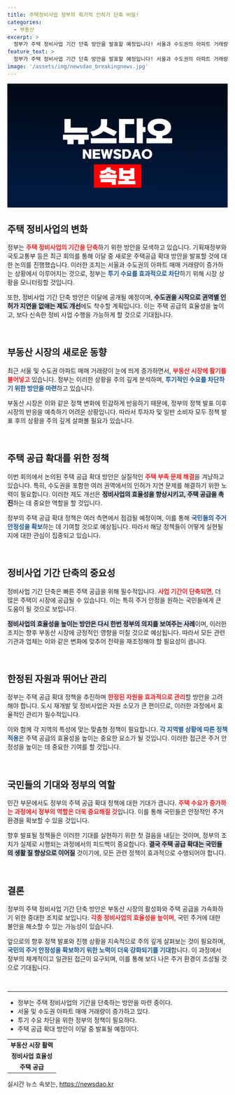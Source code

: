 ```yaml
---
title: 주택정비사업 정부의 획기적 인허가 단축 비밀!
categories:
  - 부동산
excerpt: >
  정부가 주택 정비사업 기간 단축 방안을 발표할 예정입니다! 서울과 수도권의 아파트 거래량 증가에 따른 시장 점검 중, 투기 수요 차단에도 만전을 기할 방침입니다.
feature_text: >
  정부가 주택 정비사업 기간 단축 방안을 발표할 예정입니다! 서울과 수도권의 아파트 거래량 증가에 따른 시장 점검 중, 투기 수요 차단에도 만전을 기할 방침입니다.
image: '/assets/img/newsdao_breakingnews.jpg'
---
```


<p><img src="/assets/img/newsdao_breakingnews.jpg" alt="ontimetimes 속보" /></p>

<h2 data-ke-size="size26">주택 정비사업의 변화</h2>

<p>정부는 <b><span style="color: #ee2323;">주택 정비사업의 기간을 단축</span></b>하기 위한 방안을 모색하고 있습니다. 기획재정부와 국토교통부 등은 최근 회의를 통해 이달 중 새로운 주택공급 확대 방안을 발표할 것에 대한 논의를 진행했습니다. 이러한 조치는 서울과 수도권의 아파트 매매 거래량이 증가하는 상황에서 이루어지는 것으로, 정부는 <b><span style="color: #1a5490;">투기 수요를 효과적으로 차단</span></b>하기 위해 시장 상황을 모니터링할 것입니다. </p>

<p>또한, 정비사업 기간 단축 방안은 이달에 공개될 예정이며, <b><span style="background-color: #21538527;">수도권을 시작으로 권역별 인허가 지연을 없애는 제도 개선</span></b>에도 착수할 계획입니다. 이는 주택 공급의 효율성을 높이고, 보다 신속한 정비 사업 수행을 가능하게 할 것으로 기대됩니다. </p>

<p data-ke-size="size16">&nbsp;</p>

<h2 data-ke-size="size26">부동산 시장의 새로운 동향</h2>

<p>최근 서울 및 수도권 아파트 매매 거래량이 눈에 띄게 증가하면서, <b><span style="color: #ee2323;">부동산 시장에 활기를 불어넣고</span></b> 있습니다. 정부는 이러한 상황을 주의 깊게 분석하며, <b><span style="color: #1a5490;">투기적인 수요를 차단하기 위한 방안을 마련</span></b>하고 있습니다. </p>

<p>부동산 시장은 이와 같은 정책 변화에 민감하게 반응하기 때문에, 정부의 정책 발표 이후 시장의 반응을 예측하기 어려운 상황입니다. 따라서 투자자 및 일반 소비자 모두 정책 발표 후의 상황을 주의 깊게 살펴볼 필요가 있습니다. </p>

<p data-ke-size="size16">&nbsp;</p>

<h2 data-ke-size="size26">주택 공급 확대를 위한 정책</h2>

<p>이번 회의에서 논의된 주택 공급 확대 방안은 실질적인 <b><span style="color: #ee2323;">주택 부족 문제 해결</span></b>을 겨냥하고 있습니다. 특히, 수도권을 포함한 여러 권역에서의 인허가 지연 문제를 해결하기 위한 노력이 필요합니다. 이러한 제도 개선은 <b><span style="background-color: #21538527;">정비사업의 효율성을 향상시키고, 주택 공급을 촉진</span></b>하는 데 중요한 역할을 할 것입니다.</p>

<p>정부의 주택 공급 확대 정책은 여러 측면에서 점검될 예정이며, 이를 통해 <b><span style="color: #1a5490;">국민들의 주거 안정성을 확보</span></b>하는 데 기여할 것으로 예상됩니다. 따라서 해당 정책들이 어떻게 실현될지에 대한 관심이 집중되고 있습니다. </p>

<p data-ke-size="size16">&nbsp;</p>

<h2 data-ke-size="size26">정비사업 기간 단축의 중요성</h2>

<p>정비사업 기간 단축은 빠른 주택 공급을 위해 필수적입니다. <b><span style="color: #ee2323;">사업 기간이 단축되면</span></b>, 더 많은 주택이 시장에 공급될 수 있습니다. 이는 특히 주거 안정을 원하는 국민들에게 큰 도움이 될 것으로 보입니다.</p>

<p><b><span style="background-color: #21538527;">정비사업의 효율성을 높이는 방안은 다시 한번 정부의 의지를 보여주는 사례</span></b>이며, 이러한 조치는 향후 부동산 시장에 긍정적인 영향을 미칠 것으로 예상됩니다. 따라서 모든 관련 기관과 업체는 이와 같은 변화에 맞추어 전략을 재조정해야 할 필요성이 큽니다. </p>

<p data-ke-size="size16">&nbsp;</p>

<h2 data-ke-size="size26">한정된 자원과 뛰어난 관리</h2>

<p>정부는 주택 공급 확대 정책을 추진하며 <b><span style="color: #ee2323;">한정된 자원을 효과적으로 관리</span></b>할 방안을 고려해야 합니다. 도시 재개발 및 정비사업은 자원 소모가 큰 편이므로, 이러한 과정에서 효율적인 관리가 필수적입니다. </p>

<p>이와 함께 각 지역의 특성에 맞는 맞춤형 정책이 필요합니다. <b><span style="color: #1a5490;">각 지역별 상황에 따른 정책 적용</span></b>은 주택 공급의 효율성을 높이는 중요한 요소가 될 것입니다. 이러한 접근은 주거 안정성을 높이는 데 중요한 기여를 할 것입니다. </p>

<p data-ke-size="size16">&nbsp;</p>

<h2 data-ke-size="size26">국민들의 기대와 정부의 역할</h2>

<p>민간 부문에서도 정부의 주택 공급 확대 정책에 대한 기대가 큽니다. <b><span style="color: #ee2323;">주택 수요가 증가하는 과정에서 정부의 역할은 더욱 중요해질 것</span></b>입니다. 이를 통해 국민들은 안정적인 주거 환경을 확보할 수 있을 것입니다. </p>

<p>향후 발표될 정책들은 이러한 기대를 실현하기 위한 첫 걸음을 내딛는 것이며, 정부의 조치가 실제로 시행되는 과정에서의 피드백이 중요합니다. <b><span style="background-color: #21538527;">결국 주택 공급 확대는 국민들의 생활 질 향상으로 이어질</span></b> 것이기에, 모든 관련 정책이 효과적으로 수행되어야 합니다. </p>

<p data-ke-size="size16">&nbsp;</p>

<h2 data-ke-size="size26">결론</h2>

<p>정부의 주택 정비사업 기간 단축 방안은 부동산 시장의 활성화와 주택 공급을 가속화하기 위한 중대한 조치로 보입니다. <b><span style="color: #ee2323;">각종 정비사업의 효율성을 높이며</span></b>, 국민 주거에 대한 불안을 해소할 수 있는 가능성이 있습니다.</p>

<p>앞으로의 향후 정책 발표와 진행 상황을 지속적으로 주의 깊게 살펴보는 것이 필요하며, <b><span style="color: #1a5490;">국민의 주거 안정성을 확보하기 위한 노력이 더욱 강화되기를 기대</span></b>합니다. 이 과정에서 정부의 체계적이고 일관된 접근이 요구되며, 이를 통해 보다 나은 주거 환경이 조성될 것으로 기대됩니다. </p>

<p data-ke-size="size16">&nbsp;</p>

<hr />

<ul>
  <li>정부는 주택 정비사업의 기간을 단축하는 방안을 마련 중이다.</li>
  <li>서울 및 수도권 아파트 매매 거래량이 증가하고 있다.</li>
  <li>투기 수요 차단을 위한 정부의 정책이 필요하다.</li>
  <li>주택 공급 확대 방안이 이달 중 발표될 예정이다.</li>
</ul>

<table style="width: 100%; border-collapse: collapse;">
  <tbody>
    <tr>
      <td style="text-align: center; height: 17px;"><b>부동산 시장 활력</b></td>
    </tr>
    <tr>
      <td style="text-align: center; height: 17px;"><b>정비사업 효율성</b></td>
    </tr>
    <tr>
      <td style="text-align: center; height: 17px;"><b>주택 공급</b></td>
    </tr>
  </tbody>
</table>
실시간 뉴스 속보는, <a href="https://newsdao.kr" rel="dofollow">https://newsdao.kr</a>


